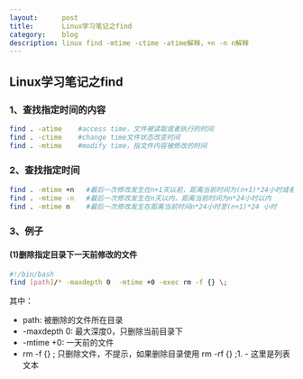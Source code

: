 ```yaml
---
layout:      post
title:       Linux学习笔记之find
category:    blog
description: linux find -mtime -ctime -atime解释，+n -n n解释
---
```


## Linux学习笔记之find

### 1、查找指定时间的内容
```bash
find . -atime    #access time，文件被读取或者执行的时间
find . -ctime    #change time文件状态改变时间
find . -mtime    #modify time，指文件内容被修改的时间
```

### 2、查找指定时间
```bash
find . -mtime +n   #最后一次修改发生在n+1天以前，距离当前时间为(n+1)*24小时或者更早
find . -mtime -n   #最后一次修改发生在n天以内，距离当前时间为n*24小时以内
find . -mtime n    #最后一次修改发生在距离当前时间n*24小时至(n+1)*24 小时
```

### 3、例子

#### (1)删除指定目录下一天前修改的文件
```bash
#!/bin/bash
find [path]/* -maxdepth 0  -mtime +0 -exec rm -f {} \;
```
其中：
- path: 被删除的文件所在目录
- -maxdepth 0: 最大深度0，只删除当前目录下
- -mtime +0: 一天前的文件
- rm -f {} \; 只删除文件，不提示，如果删除目录使用 rm -rf {} \;1. - 这里是列表文本